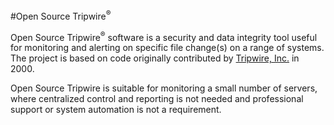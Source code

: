 #Open Source Tripwire<sup>®</sup> 

Open Source Tripwire<sup>®</sup> software is a security and data integrity tool useful for monitoring and alerting on specific file change(s) on a range of systems. The project is based on code originally contributed by [Tripwire, Inc.](http://www.tripwire.com) in 2000.

Open Source Tripwire is suitable for monitoring a small number of servers, where centralized control and reporting is not needed and professional support or system automation is not a requirement.
